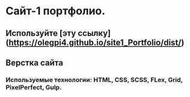 # Сайт-1 портфолио.  
## Используйте [эту ссылку] (https://olegpi4.github.io/site1_Portfolio/dist/)

## Верстка сайта  
### Используемые технологии: HTML, CSS, SCSS, FLex, Grid, PixelPerfect, Gulp. 

 
